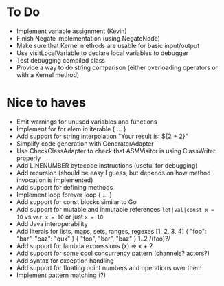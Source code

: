
To Do
=====

 * Implement variable assignment (Kevin)
 * Finish Negate implementation (using NegateNode)
 * Make sure that Kernel methods are usable for basic input/output
 * Use visitLocalVariable to declare local variables to debugger
 * Test debugging compiled class
 * Provide a way to do string comparison (either overloading operators or with a Kernel method)

Nice to haves
=============

 * Emit warnings for unused variables and functions
 * Implement for
    for elem in iterable {
      ...
    }
 * Add support for string interpolation
    "Your result is: ${2 + 2}"
 * Simplify code generation with GeneratorAdapter
 * Use CheckClassAdapter to check that ASMVisitor is using ClassWriter properly
 * Add LINENUMBER bytecode instructions (useful for debugging)
 * Add recursion (should be easy I guess, but depends on how method invocation is implemented)
 * Add support for defining methods
 * Implement loop forever
    loop {
      ...
    }
 * Add support for const blocks similar to Go
 * Add support for mutable and inmutable references
    `let|val|const x = 10` vs `var x = 10` or just `x = 10`
 * Add Java interoperability
 * Add literals for lists, maps, sets, ranges, regexes
      [1, 2, 3, 4]
      { "foo": "bar", "baz": "qux" }
      { "foo", "bar", "baz" }
      1..2
      /(foo)?/
 * Add support for lambda expressions
      (x) => x + 2
 * Add support for some cool concurrency pattern (channels? actors?)
 * Add syntax for exception handling
 * Add support for floating point numbers and operations over them
 * Implement pattern matching (?)
